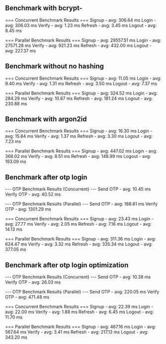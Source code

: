 ## Benchmark with bcrypt- 

=== Concurrent Benchmark Results ===
Signup   - avg: 306.64 ms
Login    - avg: 306.03 ms
Verify   - avg: 1.23 ms
Refresh  - avg: 3.45 ms
Logout   - avg: 8.45 ms

=== Parallel Benchmark Results ===
Signup   - avg: 29557.51 ms
Login    - avg: 27571.28 ms
Verify   - avg: 921.23 ms
Refresh  - avg: 432.00 ms
Logout   - avg: 227.37 ms

## Benchmark without no hashing

=== Concurrent Benchmark Results ===
Signup   - avg: 11.05 ms
Login    - avg: 9.40 ms
Verify   - avg: 1.31 ms
Refresh  - avg: 3.50 ms
Logout   - avg: 7.37 ms

=== Parallel Benchmark Results ===
Signup   - avg: 324.52 ms
Login    - avg: 284.29 ms
Verify   - avg: 10.87 ms
Refresh  - avg: 181.24 ms
Logout   - avg: 230.88 ms

## Benchmark with argon2id

=== Concurrent Benchmark Results ===
Signup   - avg: 16.30 ms
Login    - avg: 15.84 ms
Verify   - avg: 1.37 ms
Refresh  - avg: 3.30 ms
Logout   - avg: 7.23 ms

=== Parallel Benchmark Results ===
Signup   - avg: 447.02 ms
Login    - avg: 368.02 ms
Verify   - avg: 8.51 ms
Refresh  - avg: 148.99 ms
Logout   - avg: 193.09 ms

## Benchmark after otp login

--- OTP Benchmark Results (Concurrent) ---
Send OTP   - avg: 10.45 ms
Verify OTP - avg: 40.52 ms

--- OTP Benchmark Results (Parallel) ---
Send OTP   - avg: 188.81 ms
Verify OTP - avg: 1301.29 ms

=== Concurrent Benchmark Results ===
Signup   - avg: 23.43 ms
Login    - avg: 27.77 ms
Verify   - avg: 2.05 ms
Refresh  - avg: 7.16 ms
Logout   - avg: 14.13 ms

=== Parallel Benchmark Results ===
Signup   - avg: 311.36 ms
Login    - avg: 624.47 ms
Verify   - avg: 3.32 ms
Refresh  - avg: 335.34 ms
Logout   - avg: 377.05 ms

## Benchmark after otp login optimization

--- OTP Benchmark Results (Concurrent) ---
Send OTP   - avg: 10.38 ms
Verify OTP - avg: 26.03 ms

--- OTP Benchmark Results (Parallel) ---
Send OTP   - avg: 220.05 ms
Verify OTP - avg: 471.48 ms

=== Concurrent Benchmark Results ===
Signup   - avg: 22.39 ms
Login    - avg: 22.00 ms
Verify   - avg: 1.88 ms
Refresh  - avg: 6.45 ms
Logout   - avg: 11.70 ms

=== Parallel Benchmark Results ===
Signup   - avg: 467.16 ms
Login    - avg: 567.64 ms
Verify   - avg: 3.41 ms
Refresh  - avg: 217.13 ms
Logout   - avg: 343.20 ms